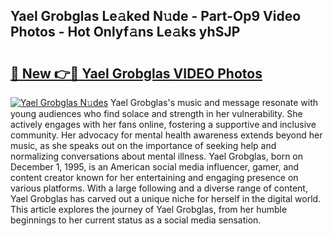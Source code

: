 ## Yael Grobglas Le𝚊ked N𝚞de - Part-Op9 Video Photos - Hot Onlyf𝚊ns Le𝚊ks yhSJP

# <h2><a href="http://ab46890.deff.icu/?id=Yael+Grobglas">🔗 New 👉🔴 Yael Grobglas VIDEO Photos</a></h2>

[![Yael Grobglas N𝚞des](https://i.imgur.com/rIISA9y.gif)](http://ab46890.deff.icu/?id=Yael+Grobglas)
Yael Grobglas's music and message resonate with young audiences who find solace and strength in her vulnerability. She actively engages with her fans online, fostering a supportive and inclusive community. Her advocacy for mental health awareness extends beyond her music, as she speaks out on the importance of seeking help and normalizing conversations about mental illness. Yael Grobglas, born on December 1, 1995, is an American social media influencer, gamer, and content creator known for her entertaining and engaging presence on various platforms. With a large following and a diverse range of content, Yael Grobglas has carved out a unique niche for herself in the digital world. This article explores the journey of Yael Grobglas, from her humble beginnings to her current status as a social media sensation.
